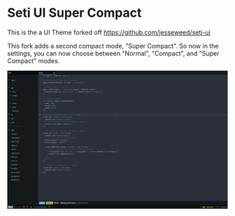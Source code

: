 # Seti UI Super Compact

This is the a UI Theme forked off https://github.com/jesseweed/seti-ui

This fork adds a second compact mode, "Super Compact". So now in the settings, you can now choose between "Normal", "Compact", and "Super Compact" modes.

![Screenshot](screenshot.png)
